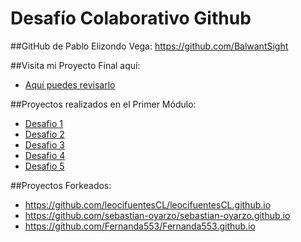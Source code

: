 # Desafío Colaborativo Github


##GitHub de Pablo Elizondo Vega: https://github.com/BalwantSight

##Visita mi Proyecto Final aquí:
- [Aquí puedes revisarlo](https://balwantsight.github.io/)

##Proyectos realizados en el Primer Módulo:
- [Desafio 1](https://github.com/BalwantSight/Web-Miles-David-Ejercicio-HTML)
- [Desafio 2](https://github.com/BalwantSight/Web-PodcastSound-Ejercicio-CSS)
- [Desafio 3](https://github.com/BalwantSight/Web-Iguana-Page-Ejercicio-Posicionamiento)
- [Desafio 4](https://github.com/BalwantSight/Web-Cuppon-Ejercicio-Bootstrap)
- [Desafio 5](https://github.com/BalwantSight/fdsw-github)

##Proyectos Forkeados:
- https://github.com/leocifuentesCL/leocifuentesCL.github.io
- https://github.com/sebastian-oyarzo/sebastian-oyarzo.github.io
- https://github.com/Fernanda553/Fernanda553.github.io
